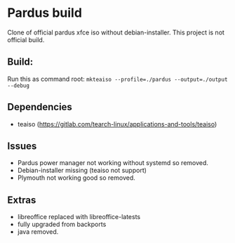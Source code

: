 # Pardus build
Clone of official pardus xfce iso without debian-installer. This project is not official build.

## Build:
Run this as command root:
`mkteaiso --profile=./pardus --output=./output --debug`

## Dependencies
* teaiso (https://gitlab.com/tearch-linux/applications-and-tools/teaiso)

## Issues
* Pardus power manager not working without systemd so removed.
* Debian-installer missing (teaiso not support)
* Plymouth not working good so removed.

## Extras
* libreoffice replaced with libreoffice-latests
* fully upgraded from backports
* java removed.
